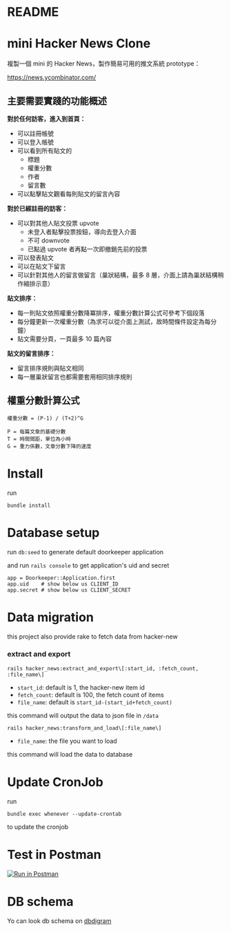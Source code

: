 # README

# mini Hacker News Clone

複製一個 mini 的 Hacker News，製作簡易可用的推文系統 prototype：

https://news.ycombinator.com/

## 主要需要實踐的功能概述

**對於任何訪客，進入到首頁：**

- 可以註冊帳號
- 可以登入帳號
- 可以看到所有貼文的
  - 標題
  - 權重分數
  - 作者
  - 留言數
- 可以點擊貼文觀看每則貼文的留言內容

**對於已經註冊的訪客：**

- 可以對其他人貼文投票 upvote
  - 未登入者點擊投票按鈕，導向去登入介面
  - 不可 downvote
  - 已點過 upvote 者再點一次即撤銷先前的投票
- 可以發表貼文
- 可以在貼文下留言
- 可以針對其他人的留言做留言（巢狀結構，最多 8 層，介面上請為巢狀結構稍作縮排示意）

**貼文排序：**

- 每一則貼文依照權重分數降冪排序，權重分數計算公式可參考下個段落
- 每分鐘更新一次權重分數（為求可以從介面上測試，故時間條件設定為每分鐘）
- 貼文需要分頁，一頁最多 10 篇內容

**貼文的留言排序：**

- 留言排序規則與貼文相同
- 每一層巢狀留言也都需要套用相同排序規則

## 權重分數計算公式

```
權重分數 = (P-1) / (T+2)^G

P = 每篇文章的基礎分數
T = 時間間距，單位為小時
G = 重力係數，文章分數下降的速度

```

# Install

run 
```
bundle install
```

# Database setup

run `db:seed` to generate default doorkeeper application

and run `rails console` to get application's uid and secret
```
app = Doorkeeper::Application.first
app.uid    # show below us CLIENT_ID
app.secret # show below us CLIENT_SECRET
```
# Data migration

this project also provide rake to fetch data from hacker-new

### extract and export

```
rails hacker_news:extract_and_export\[:start_id, :fetch_count, :file_name\]
```

- `start_id`: default is 1, the hacker-new item id
- `fetch_count`: default is 100, the fetch count of items
- `file_name`: default is `start_id-(start_id+fetch_count)`

this command will output the data to json file in `/data`

```
rails hacker_news:transform_and_load\[:file_name\]
```

- `file_name`: the file you want to load

this command will load the data to database

# Update CronJob

run
```
bundle exec whenever --update-crontab
```
to update the cronjob

# Test in Postman

[![Run in Postman](https://run.pstmn.io/button.svg)](https://app.getpostman.com/run-collection/5948636-eb68ad0b-9e6b-46ed-be61-02c66dc8712c?action=collection%2Ffork&collection-url=entityId%3D5948636-eb68ad0b-9e6b-46ed-be61-02c66dc8712c%26entityType%3Dcollection%26workspaceId%3D44cef014-6be8-430d-9df2-317bb776e061)

# DB schema

Yo can look db schema on [dbdigram](https://dbdiagram.io/d/649e159002bd1c4a5e471e98)
